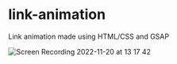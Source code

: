 # link-animation

Link animation made using HTML/CSS and GSAP 

![Screen Recording 2022-11-20 at 13 17 42](https://user-images.githubusercontent.com/16737730/202901591-c217d03c-83fb-4b42-b362-62fe5c2a4cb8.gif)
